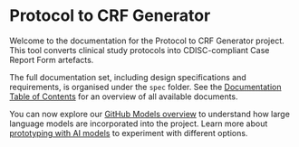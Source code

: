 # Protocol to CRF Generator

Welcome to the documentation for the Protocol to CRF Generator project. This tool converts clinical study protocols into CDISC-compliant Case Report Form artefacts.

The full documentation set, including design specifications and requirements, is organised under the `spec` folder. See the [Documentation Table of Contents](spec/table-of-contents.md) for an overview of all available documents.

You can now explore our [GitHub Models overview](github_models.md) to understand how large language models are incorporated into the project. Learn more about [prototyping with AI models](prototyping_with_ai_models.md) to experiment with different options.
